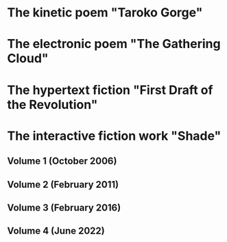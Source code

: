 
   # The kinetic poem "Taroko Gorge"
   # The electronic poem "The Gathering Cloud"
   # The hypertext fiction "First Draft of the Revolution"
   # The interactive fiction work "Shade"

     
   ## Volume 1 (October 2006)
   ## Volume 2 (February 2011)
   ## Volume 3 (February 2016)
   ## Volume 4 (June 2022)


